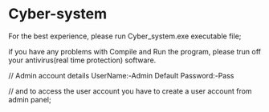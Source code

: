 # Cyber-system
For the best experience, please run Cyber_system.exe executable file;
 
if you have any problems with Compile and Run the program, please trun off your antivirus(real time protection) software.

// Admin account details 
    UserName:-Admin
    Default Password:-Pass

// and to access the user account you have to create a user account from admin panel;